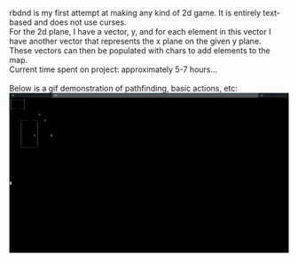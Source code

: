 rbdnd is my first attempt at making any kind of 2d game. It is entirely text-based and does not use curses.
<br/>
For the 2d plane, I have a vector, y, and for each element in this vector I have another vector that represents the x plane on the given y plane. 
<br/>
These vectors can then be populated with chars to add elements to the map.
<br/>
Current time spent on project: approximately 5-7 hours...
<br/>
<br/>
Below is a gif demonstration of pathfinding, basic actions, etc:
<br/>
<img src="game.gif">

